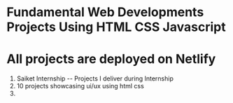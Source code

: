 # Fundamental Web Developments Projects Using HTML CSS Javascript

# All projects are deployed on Netlify

1. Saiket Internship -- Projects I deliver during Internship
2. 10 projects showcasing ui/ux using html css
3. 